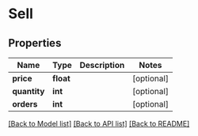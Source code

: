 # Sell

## Properties
Name | Type | Description | Notes
------------ | ------------- | ------------- | -------------
**price** | **float** |  | [optional] 
**quantity** | **int** |  | [optional] 
**orders** | **int** |  | [optional] 

[[Back to Model list]](../README.md#documentation-for-models) [[Back to API list]](../README.md#documentation-for-api-endpoints) [[Back to README]](../README.md)


